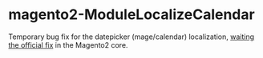 # magento2-ModuleLocalizeCalendar
Temporary bug fix for the datepicker (mage/calendar) localization, [waiting the official fix](https://github.com/magento/magento2/issues/6350) in the Magento2 core.
